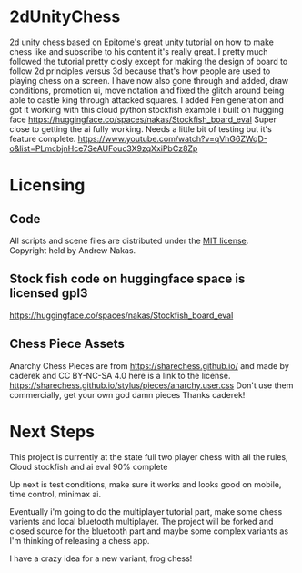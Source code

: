 # 2dUnityChess
 2d unity chess based on Epitome's great unity tutorial on how to make chess like and subscribe to his content it's really great. I pretty much followed the tutorial pretty closly except for making the design of board to follow 2d principles versus 3d because that's how people are used to playing chess on a screen. I have now also gone through and added, draw conditions, promotion ui, move notation and fixed the glitch around being able to castle king through attacked squares. I added Fen generation and got it working with this cloud python stockfish example i built on hugging face https://huggingface.co/spaces/nakas/Stockfish_board_eval Super close to getting the ai fully working.  Needs a little bit of testing but it's feature complete. 
 https://www.youtube.com/watch?v=qVhG6ZWqD-o&list=PLmcbjnHce7SeAUFouc3X9zqXxiPbCz8Zp

# Licensing

## Code

All scripts and scene files are distributed under the [MIT license](LICENSE.md).  
Copyright held by Andrew Nakas.

## Stock fish code on huggingface space is licensed gpl3 
https://huggingface.co/spaces/nakas/Stockfish_board_eval

## Chess Piece Assets

Anarchy Chess Pieces are from https://sharechess.github.io/ 
and made by caderek and CC BY-NC-SA 4.0 here is a link to the license. 
https://sharechess.github.io/stylus/pieces/anarchy.user.css
Don't use them commercially, get your own god damn pieces
Thanks caderek!

# Next Steps
This project is currently at the state full two player chess with all the rules, Cloud stockfish and ai eval 90% complete

Up next is test conditions, make sure it works and looks good on mobile, time control, minimax ai. 

Eventually i'm going to do the multiplayer tutorial part, make some chess varients and local bluetooth multiplayer. The project will be forked and closed source for the bluetooth part and maybe some complex variants as I'm thinking of releasing a chess app.

I have a crazy idea for a new variant, frog chess! 